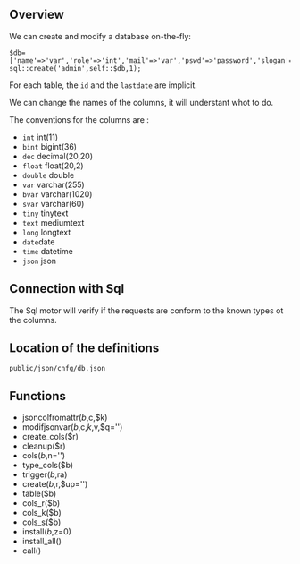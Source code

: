 ## Overview

We can create and modify a database on-the-fly: 

    $db=['name'=>'var','role'=>'int','mail'=>'var','pswd'=>'password','slogan'=>'var','logo'=>'var'];
    sql::create('admin',self::$db,1);

For each table, the `id` and the `lastdate` are implicit.

We can change the names of the columns, it will understant whot to do.

The conventions for the columns are :

- `int` int(11)
- `bint` bigint(36)
- `dec` decimal(20,20)
- `float` float(20,2)
- `double` double
- `var` varchar(255)
- `bvar` varchar(1020)
- `svar` varchar(60)
- `tiny` tinytext
- `text` mediumtext
- `long` longtext
- `date`date
- `time` datetime
- `json` json

## Connection with Sql

The Sql motor will verify if the requests are conform to the known types ot the columns.

## Location of the definitions

`public/json/cnfg/db.json`

## Functions

- jsoncolfromattr($b,$c,$k)
- modifjsonvar($b,$c,$k,$v,$q='')
- create_cols($r)
- cleanup($r)
- cols($b,$n='')
- type_cols($b)
- trigger($b,$ra)
- create($b,$r,$up='')
- table($b)
- cols_r($b)
- cols_k($b)
- cols_s($b)
- install($b,$z=0)
- install_all()
- call()
